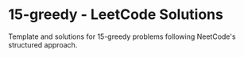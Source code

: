 # 15-greedy - LeetCode Solutions
Template and solutions for 15-greedy problems following NeetCode's structured approach.
